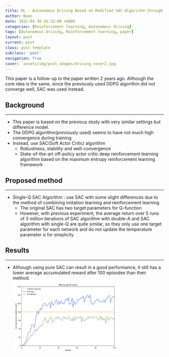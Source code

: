 ```yaml
---
title: RL - Autonomous Driving Based on Modified SAC Algorithm through Imitation Learning Pre-training
author: Bean
date: 2022-04-30 16:32:00 +0800
categories: [Reinforcement learning, Autonomous driving]
tags: [Autonomous driving, Reinforcement learning, paper]
layout: post
current: post
class: post-template
subclass: 'post'
navigation: True
cover:  assets/img/post_images/driving_cover2.jpg
---
```


This paper is a follow-up to the paper written 2 years ago. Although the core idea is the same, since the previously used DDPG algorithm did not converge well, SAC was used instead.

## Background
---

* This paper is based on the previous study with very similar settings but difference
model.
* The DDPG algorithm(previously used) seems to have not much high convergence
during training
* Instead, use SAC(Soft Actor Critic) algorithm
  * Robustness, stability and well-convergence
  * State-of-the-art off-policy actor critic deep reinforcement learning algorithm based on the maximum entropy reinforcement learning framework

## Proposed method
---

* Single-Q SAC Algorithm : use SAC with some slight differences due to the method of combining imitation learning and reinforcement learning
  * The original SAC has two target parameters for Q-function
  * However, with previous experiment, the average return over 5 runs of 3 million iterations of SAC algorithm with double-A and SAC algorithm with single-Q are quite similar, so they only use one target parameter for each network and do not update the temperature parameter α for simplicity

## Results
---
* Although using pure SAC can result in a good performance, it still has a lower
average accumulated reward after 100 episodes than their method.
  <div style="text-align: left">
    <img src="/assets/img/post_images/sc3.png" width="70%"/>
  </div>